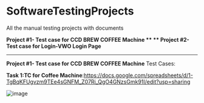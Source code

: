 # SoftwareTestingProjects
All the manual testing projects with documents

**Project #1- Test case for CCD BREW COFFEE Machine	**
 ** Project #2- Test case for Login-VWO Login Page**

----------------------------------------------------------------------------
**Project #1- Test case for CCD BREW COFFEE Machine**
Test Cases:

**Task 1:TC for Coffee Machine**:https://docs.google.com/spreadsheets/d/1-TgBqKFUgvzm9TEe4sGNFM_Z07Ri_QgO4GNzsGmk91I/edit?usp=sharing

![image](https://github.com/plakshm36/SoftwareTestingProjects/assets/174857611/563c22ad-8ba9-49d0-ab25-95225af32b7f)


